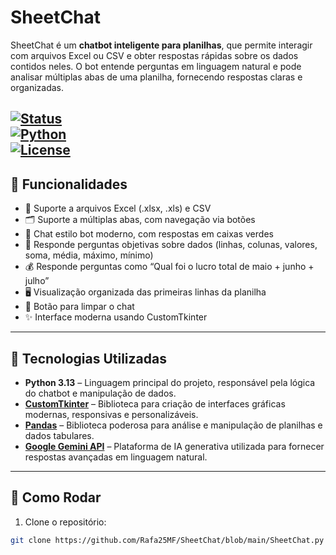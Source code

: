 # SheetChat

SheetChat é um **chatbot inteligente para planilhas**, que permite interagir com arquivos Excel ou CSV e obter respostas rápidas sobre os dados contidos neles. O bot entende perguntas em linguagem natural e pode analisar múltiplas abas de uma planilha, fornecendo respostas claras e organizadas.

[![Status](https://img.shields.io/badge/status-em%20desenvolvimento-yellow)]()  
[![Python](https://img.shields.io/badge/python-3.13-blue?logo=python)]()  
[![License](https://img.shields.io/badge/license-Rafa25MF-green)]()  
---

## 🔹 Funcionalidades

- 📄 Suporte a arquivos Excel (.xlsx, .xls) e CSV  
- 🗂 Suporte a múltiplas abas, com navegação via botões  
- 💬 Chat estilo bot moderno, com respostas em caixas verdes  
- 🔎 Responde perguntas objetivas sobre dados (linhas, colunas, valores, soma, média, máximo, mínimo)  
- 💰 Responde perguntas como “Qual foi o lucro total de maio + junho + julho”  
- 🖥 Visualização organizada das primeiras linhas da planilha  
- 🧹 Botão para limpar o chat  
- ✨ Interface moderna usando CustomTkinter  

---

## 🔹 Tecnologias Utilizadas

- **Python 3.13** – Linguagem principal do projeto, responsável pela lógica do chatbot e manipulação de dados.  
- **[CustomTkinter](https://github.com/TomSchimansky/CustomTkinter)** – Biblioteca para criação de interfaces gráficas modernas, responsivas e personalizáveis.  
- **[Pandas](https://pandas.pydata.org/)** – Biblioteca poderosa para análise e manipulação de planilhas e dados tabulares.  
- **[Google Gemini API](https://ai.google.com/studio)** – Plataforma de IA generativa utilizada para fornecer respostas avançadas em linguagem natural.


---

## 🔹 Como Rodar

1. Clone o repositório:

```bash
git clone https://github.com/Rafa25MF/SheetChat/blob/main/SheetChat.py
